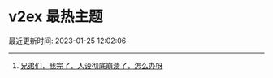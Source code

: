 # v2ex 最热主题

最近更新时间: 2023-01-25 12:02:06

--- 
1. [兄弟们，我完了，人设彻底崩溃了，怎么办呀](https://www.v2ex.com/t/910527) 
